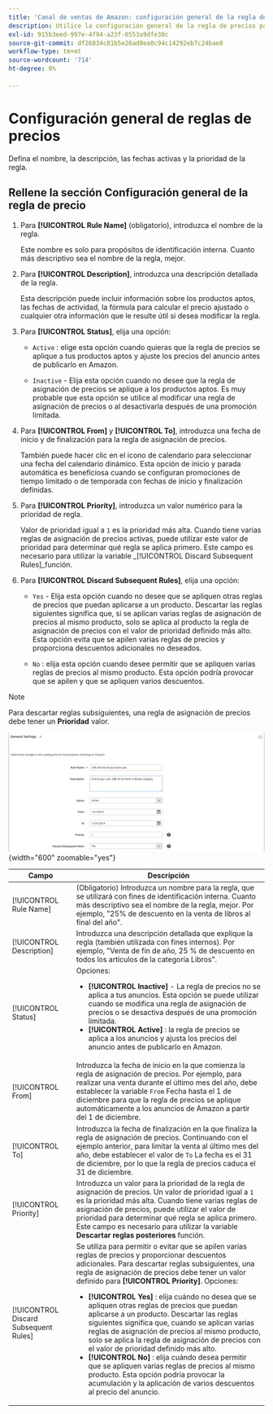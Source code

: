 ```yaml
---
title: 'Canal de ventas de Amazon: configuración general de la regla de precios'
description: Utilice la configuración general de la regla de precios para definir las características principales de una regla de precios de listado.
exl-id: 915b3eed-997e-4f94-a23f-0553a9dfe30c
source-git-commit: df26834c81b5e26ad0ea8c94c14292eb7c24bae8
workflow-type: tm+mt
source-wordcount: '714'
ht-degree: 0%

---
```


# Configuración general de reglas de precios

Defina el nombre, la descripción, las fechas activas y la prioridad de la regla.

## Rellene la sección Configuración general de la regla de precio

1. Para **[!UICONTROL Rule Name]** (obligatorio), introduzca el nombre de la regla.

   Este nombre es solo para propósitos de identificación interna. Cuanto más descriptivo sea el nombre de la regla, mejor.

1. Para **[!UICONTROL Description]**, introduzca una descripción detallada de la regla.

   Esta descripción puede incluir información sobre los productos aptos, las fechas de actividad, la fórmula para calcular el precio ajustado o cualquier otra información que le resulte útil si desea modificar la regla.

1. Para **[!UICONTROL Status]**, elija una opción:

   - `Active` : elige esta opción cuando quieras que la regla de precios se aplique a tus productos aptos y ajuste los precios del anuncio antes de publicarlo en Amazon.

   - `Inactive` - Elija esta opción cuando no desee que la regla de asignación de precios se aplique a los productos aptos. Es muy probable que esta opción se utilice al modificar una regla de asignación de precios o al desactivarla después de una promoción limitada.

1. Para **[!UICONTROL From]** y **[!UICONTROL To]**, introduzca una fecha de inicio y de finalización para la regla de asignación de precios.

   También puede hacer clic en el icono de calendario para seleccionar una fecha del calendario dinámico. Esta opción de inicio y parada automática es beneficiosa cuando se configuran promociones de tiempo limitado o de temporada con fechas de inicio y finalización definidas.

1. Para **[!UICONTROL Priority]**, introduzca un valor numérico para la prioridad de regla.

   Valor de prioridad igual a `1` es la prioridad más alta. Cuando tiene varias reglas de asignación de precios activas, puede utilizar este valor de prioridad para determinar qué regla se aplica primero. Este campo es necesario para utilizar la variable _[!UICONTROL Discard Subsequent Rules]_función.

1. Para **[!UICONTROL Discard Subsequent Rules]**, elija una opción:

   - `Yes` - Elija esta opción cuando no desee que se apliquen otras reglas de precios que puedan aplicarse a un producto. Descartar las reglas siguientes significa que, si se aplican varias reglas de asignación de precios al mismo producto, solo se aplica al producto la regla de asignación de precios con el valor de prioridad definido más alto. Esta opción evita que se apilen varias reglas de precios y proporciona descuentos adicionales no deseados.

   - `No` : elija esta opción cuando desee permitir que se apliquen varias reglas de precios al mismo producto. Esta opción podría provocar que se apilen y que se apliquen varios descuentos.

>[!NOTE]
>
>Para descartar reglas subsiguientes, una regla de asignación de precios debe tener un **Prioridad** valor.

![Configuración general de reglas de precios](assets/amazon-pricing-rule-general.png){width="600" zoomable="yes"}

| Campo | Descripción |
|---|---|
| [!UICONTROL Rule Name] | (Obligatorio) Introduzca un nombre para la regla, que se utilizará con fines de identificación interna. Cuanto más descriptivo sea el nombre de la regla, mejor. Por ejemplo, &quot;25% de descuento en la venta de libros al final del año&quot;. |
| [!UICONTROL Description] | Introduzca una descripción detallada que explique la regla (también utilizada con fines internos). Por ejemplo, &quot;Venta de fin de año, 25 % de descuento en todos los artículos de la categoría Libros&quot;. |
| [!UICONTROL Status] | Opciones:<ul><li>**[!UICONTROL Inactive]** - La regla de precios no se aplica a tus anuncios. Esta opción se puede utilizar cuando se modifica una regla de asignación de precios o se desactiva después de una promoción limitada.</li><li>**[!UICONTROL Active]** : la regla de precios se aplica a los anuncios y ajusta los precios del anuncio antes de publicarlo en Amazon.</li></ul> |
| [!UICONTROL From] | Introduzca la fecha de inicio en la que comienza la regla de asignación de precios. Por ejemplo, para realizar una venta durante el último mes del año, debe establecer la variable `From` Fecha hasta el 1 de diciembre para que la regla de precios se aplique automáticamente a los anuncios de Amazon a partir del 1 de diciembre. |
| [!UICONTROL To] | Introduzca la fecha de finalización en la que finaliza la regla de asignación de precios. Continuando con el ejemplo anterior, para limitar la venta al último mes del año, debe establecer el valor de `To` La fecha es el 31 de diciembre, por lo que la regla de precios caduca el 31 de diciembre. |
| [!UICONTROL Priority] | Introduzca un valor para la prioridad de la regla de asignación de precios. Un valor de prioridad igual a `1` es la prioridad más alta. Cuando tiene varias reglas de asignación de precios, puede utilizar el valor de prioridad para determinar qué regla se aplica primero. Este campo es necesario para utilizar la variable **Descartar reglas posteriores** función. |
| [!UICONTROL Discard Subsequent Rules] | Se utiliza para permitir o evitar que se apilen varias reglas de precios y proporcionar descuentos adicionales. Para descartar reglas subsiguientes, una regla de asignación de precios debe tener un valor definido para **[!UICONTROL Priority]**. Opciones:<ul><li>**[!UICONTROL Yes]** : elija cuándo no desea que se apliquen otras reglas de precios que puedan aplicarse a un producto. Descartar las reglas siguientes significa que, cuando se aplican varias reglas de asignación de precios al mismo producto, solo se aplica la regla de asignación de precios con el valor de prioridad definido más alto.</li><li>**[!UICONTROL No]** : elija cuándo desea permitir que se apliquen varias reglas de precios al mismo producto. Esta opción podría provocar la acumulación y la aplicación de varios descuentos al precio del anuncio.</li></ul> |

